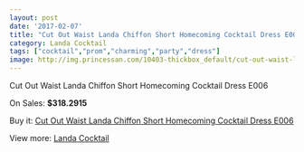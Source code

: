 ```yaml
---
layout: post
date: '2017-02-07'
title: "Cut Out Waist Landa Chiffon Short Homecoming Cocktail Dress E006"
category: Landa Cocktail
tags: ["cocktail","prom","charming","party","dress"]
image: http://img.princessan.com/10403-thickbox_default/cut-out-waist-landa-chiffon-short-homecoming-cocktail-dress-e006.jpg
---
```

Cut Out Waist Landa Chiffon Short Homecoming Cocktail Dress E006

On Sales: **$318.2915**
<a href="https://www.princessan.com/en/landa-cocktail/4493-cut-out-waist-landa-chiffon-short-homecoming-cocktail-dress-e006.html"><amp-img layout="responsive" width="600" height="600" src="//img.princessan.com/10403-thickbox_default/cut-out-waist-landa-chiffon-short-homecoming-cocktail-dress-e006.jpg" alt="Cut Out Waist Landa Chiffon Short Homecoming Cocktail Dress E006 0" /></a>

Buy it: [Cut Out Waist Landa Chiffon Short Homecoming Cocktail Dress E006](https://www.princessan.com/en/landa-cocktail/4493-cut-out-waist-landa-chiffon-short-homecoming-cocktail-dress-e006.html "Cut Out Waist Landa Chiffon Short Homecoming Cocktail Dress E006")

View more: [Landa Cocktail](https://www.princessan.com/en/30-landa-cocktail "Landa Cocktail")
